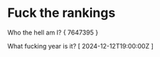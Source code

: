# Fuck the rankings

Who the hell am I?
{ 7647395 }

What fucking year is it?
[ 2024-12-12T19:00:00Z ]
